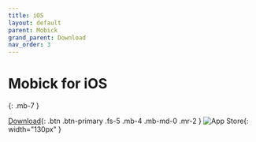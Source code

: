```yaml
---
title: iOS
layout: default
parent: Mobick
grand_parent: Download
nav_order: 3
---
```


# Mobick for iOS
{: .mb-7 }

[Download](https://apps.apple.com/kr/app/id6448325952){: .btn .btn-primary .fs-5 .mb-4 .mb-md-0 .mr-2 }
![App Store](/html/assets/images/app-store.svg){: width="130px" }
